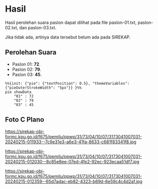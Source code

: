 # Hasil

Hasil perolehan suara paslon dapat dilihat pada file paslon-01.txt, paslon-02.txt, dan paslon-03.txt.

Jika tidak ada, artinya data tersebut belum ada pada SIREKAP.

## Perolehan Suara

 * Paslon 01: **72**.
 * Paslon 02: **79**.
 * Paslon 03: **45**.

```mermaid
%%{init: {"pie": {"textPosition": 0.5}, "themeVariables": {"pieOuterStrokeWidth": "5px"}} }%%
pie showData
    "01" : 72
    "02" : 79
    "03" : 45
```
## Foto C Plano

https://sirekap-obj-formc.kpu.go.id/f675/pemilu/ppwp/31/73/04/10/07/3173041007031-20240215-011933--7c9e31e3-a6e3-41fa-8633-c681f83341f8.jpg

https://sirekap-obj-formc.kpu.go.id/f675/pemilu/ppwp/31/73/04/10/07/3173041007031-20240215-012030--8c85e8ee-07ed-4fe2-92ec-923ecaa51df7.jpg

https://sirekap-obj-formc.kpu.go.id/f675/pemilu/ppwp/31/73/04/10/07/3173041007031-20240215-012359--65d7adac-eb82-4323-b69d-6e59c4c4d2af.jpg
